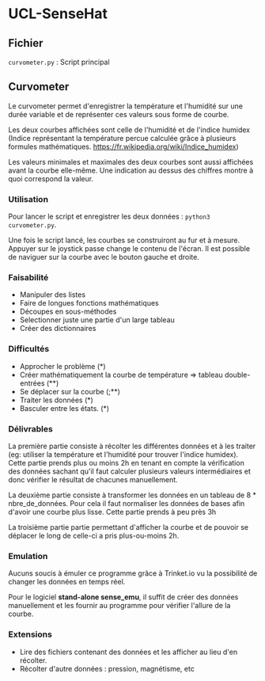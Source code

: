 # UCL-SenseHat

## Fichier

``curvometer.py`` : Script principal

## Curvometer
Le curvometer permet d'enregistrer la température et l'humidité sur une durée variable et de représenter ces valeurs sous forme de courbe.

Les deux courbes affichées sont celle de l'humidité et de l'indice humidex (Indice représentant la température percue calculée grâce à plusieurs formules mathématiques. https://fr.wikipedia.org/wiki/Indice_humidex)

Les valeurs minimales et maximales des deux courbes sont aussi affichées avant la courbe elle-même. Une indication au dessus des chiffres montre à quoi correspond la valeur.

### Utilisation

Pour lancer le script et enregistrer les deux données : `python3 curvometer.py`.

Une fois le script lancé, les courbes se construiront au fur et à mesure. Appuyer sur le joystick passe change le contenu de l'écran. Il est possible de naviguer sur la courbe avec le bouton gauche et droite.

### Faisabilité

* Manipuler des listes
* Faire de longues fonctions mathématiques
* Découpes en sous-méthodes
* Selectionner juste une partie d'un large tableau
* Créer des dictionnaires

### Difficultés
* Approcher le problème (&ast;)
* Créer mathématiquement la courbe de température => tableau double-entrées (&ast;&ast;)
* Se déplacer sur la courbe (;&ast;&ast;)
* Traiter les données (&ast;)
* Basculer entre les états. (&ast;)

### Délivrables
La première partie consiste à récolter les différentes données et à les traiter (eg: utiliser la température et l'humidité pour trouver l'indice humidex). Cette partie prends plus ou moins 2h en tenant en compte la vérification des données sachant qu'il faut calculer plusieurs valeurs intermédiaires et donc vérifier le résultat de chacunes manuellement.

La deuxième partie consiste à transformer les données en un tableau de 8 * nbre_de_données. Pour cela il faut normaliser les données de bases afin d'avoir une courbe plus lisse. Cette partie prends à peu près 3h

La troisième partie partie permettant d'afficher la courbe et de pouvoir se déplacer le long de celle-ci a pris plus-ou-moins 2h.

### Emulation
Aucuns soucis à émuler ce programme grâce à Trinket.io vu la possibilité de changer les données en temps réel.

Pour le logiciel **stand-alone sense_emu**, il suffit de créer des données manuellement et les fournir au programme pour vérifier l'allure de la courbe.

### Extensions
* Lire des fichiers contenant des données et les afficher au lieu d'en récolter.
* Récolter d'autre données : pression, magnétisme, etc
